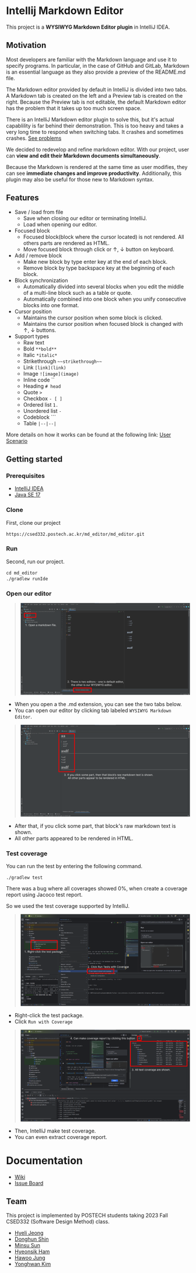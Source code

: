 # Intellij Markdown Editor

This project is a **WYSIWYG Markdown Editor plugin** in IntelliJ IDEA.

## Motivation
Most developers are familiar with the Markdown language and use it to specify programs. In particular, in the case of GitHub and GitLab, Markdown is an essential language as they also provide a preview of the README.md file.

The Markdown editor provided by default in IntelliJ is divided into two tabs. A Markdown tab is created on the left and a Preview tab is created on the right. Because the Preview tab is not editable, the default Markdown editor has the problem that it takes up too much screen space.

There is an IntelliJ Markdown editor plugin to solve this, but it's actual capablility is far behind their demonstration. This is too heavy and takes a very long time to respond when switching tabs. It crashes and sometimes crashes. [See problems](https://csed332.postech.ac.kr/md_editor/md_editor/-/wikis/Miscellaneous/Problems%20of%20Original%20plugin)

We decided to redevelop and refine markdown editor. With our project, user can **view and edit their Markdown documents simultaneously**.

Because the Markdown is rendered at the same time as user modifies, they can see **immediate changes and improve productivity**. Additionally, this plugin may also be useful for those new to Markdown syntax.



## Features
- Save / load from file
  - Save when closing our editor or terminating IntelliJ.
  - Load when opening our editor.
- Focused block
  - Focused block(block where the cursor located) is not rendered. All others parts are rendered as HTML.
  - Move focused block through click or ↑, ↓ button on keyboard.
- Add / remove block
  - Make new block by type enter key at the end of each block.
  - Remove block by type backspace key at the beginning of each block.
- Block synchronization
  - Automatically divided into several blocks when you edit the middle of a multi-line block such as a table or quote.
  - Automatically combined into one block when you unify consecutive blocks into one format.
- Cursor position
  - Maintains the cursor position when some block is clicked.
  - Maintains the cursor position when focused block is changed with ↑, ↓ buttons.
- Support types
  - Raw text
  - Bold `**bold**`
  - Italic `*italic*`
  - Strikethrough `~~strikethrough~~`
  - Link `[link](link)`
  - Image `![image](image)`
  - Inline code ``
  - Heading `# head`
  - Quote `>`
  - Checkbox `- [ ]`
  - Ordered list `1.`
  - Unordered list `-`
  - Codeblock ```
  - Table `|--|--|`


More details on how it works can be found at the following link: [User Scenario](https://csed332.postech.ac.kr/md_editor/md_editor/-/wikis/User-Scenario)


## Getting started
### Prerequisites
- [IntelliJ IDEA](https://www.jetbrains.com/ko-kr/idea/)
- [Java SE 17](https://www.oracle.com/java/technologies/javase/jdk17-archive-downloads.html)

### Clone

First, clone our project

```
https://csed332.postech.ac.kr/md_editor/md_editor.git
```

### Run

Second, run our project.

```
cd md_editor
./gradlew runIde
```

### Open our editor

> ![howtouse1](./docs/howtouse1.png)

- When you open a the .md extension, you can see the two tabs below.
- You can open our editor by clicking tab labeled `WYSIWYG Markdown Editor`.

> ![howtouse2](./docs/howtouse2.png)

- After that, if you click some part, that block's raw markdown text is shown.
- All other parts appeared to be rendered in HTML.

### Test coverage

You can run the test by entering the following command.

```
./gradlew test
```

There was a bug where all coverages showed 0%, when create a coverage report using Jacoco test report.

So we used the test coverage supported by IntelliJ.

> ![coverage1](./docs/coverage1.png)
- Right-click the test package.
- Click `Run with Coverage`

> ![coverage2](./docs/coverage2.png)
- Then, IntelliJ make test coverage.
- You can even extract coverage report.



# Documentation
- [Wiki](https://csed332.postech.ac.kr/md_editor/md_editor/-/wikis/home)
- [Issue Board](https://csed332.postech.ac.kr/md_editor/md_editor/-/boards)



## Team 
This project is implemented by POSTECH students taking 2023 Fall CSED332 (Software Design Method) class. 

- [Hyeli Jeong](@hyelie)
- [Donghun Shin](@sdh728)
- [Minsu Sun](@poodding397)
- [Hyeonsik Ham](@hhs0515)
- [Hawoo Jung](@howru0321)
- [Yonghwan Kim](@kyh102824)